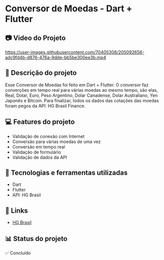 # Conversor de Moedas - Dart + Flutter
## 📷 Video do Projeto

https://user-images.githubusercontent.com/70405308/205092656-adc9fd4b-d876-476a-9dde-bb5be300ee3b.mp4

## 📝 Descrição do projeto
Esse Conversor de Moedas foi feito em Dart + Flutter. O conversor faz converções em tempo real para várias moedas ao mesmo tempo, são elas, Real, Dolar, Euro, Peso Argentino, Dolar Canadense, Dolar Australiano, Yen Japonês e Bitcoin. Para finalizar, todos os dados das cotações das moedas foram pegos da API: HG Brasil Finance.

## 💻 Features do projeto
* Validação de conexão com Internet
* Conversão para várias moedas de uma vez
* Conversão em tempo real 
* Validação de formulário
* Validação de dados da API

## 🚀 Tecnologias e ferramentas utilizadas
* Dart
* Flutter
* API: HG Brasil

## 📌 Links
* [HG Brasil](https://hgbrasil.com)

## 📊 Status do projeto
✅ Concluído
